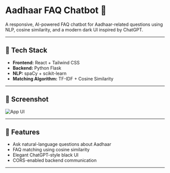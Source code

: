# Aadhaar FAQ Chatbot 🤖

A responsive, AI-powered FAQ chatbot for Aadhaar-related questions using NLP, cosine similarity, and a modern dark UI inspired by ChatGPT.

---

## 🧰 Tech Stack
- **Frontend:** React + Tailwind CSS
- **Backend:** Python Flask
- **NLP:** spaCy + scikit-learn
- **Matching Algorithm:** TF-IDF + Cosine Similarity

---

## 📸 Screenshot

![App UI](./screenshots/aadhaar_faq_ui.png)

---

## 🚀 Features
- Ask natural-language questions about Aadhaar
- FAQ matching using cosine similarity
- Elegant ChatGPT-style black UI
- CORS-enabled backend communication

---
